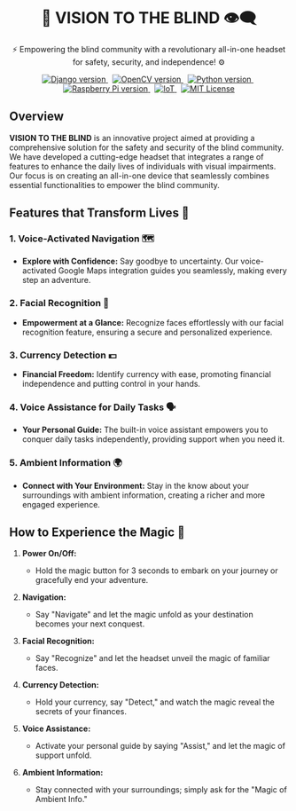 <h1 align="center">
  🌈 VISION TO THE BLIND 👁️‍🗨️
</h1>

<p align="center"> ⚡ Empowering the blind community with a revolutionary all-in-one headset for safety, security, and independence! ⚙️</p>

<p align="center">
  <a href="https://www.djangoproject.com/" target="_blank">
    <img src="https://img.shields.io/badge/Django-3.2.8-green?style=for-the-badge&logo=django" alt="Django version" />
  </a>&nbsp;
  <a href="https://opencv.org/" target="_blank">
    <img src="https://img.shields.io/badge/OpenCV-4.5.3-blue?style=for-the-badge&logo=opencv" alt="OpenCV version" />
  </a>&nbsp;
  <a href="https://www.python.org/" target="_blank">
    <img src="https://img.shields.io/badge/Python-3.9.7-blue?style=for-the-badge&logo=python" alt="Python version" />
  </a>&nbsp;
  <a href="https://www.raspberrypi.org/" target="_blank">
    <img src="https://img.shields.io/badge/Raspberry%20Pi-4B-red?style=for-the-badge&logo=raspberry-pi" alt="Raspberry Pi version" />
  </a>&nbsp;
  <a href="https://internetofthingsagenda.techtarget.com/definition/IoT-Internet-of-Things" target="_blank">
    <img src="https://img.shields.io/badge/IoT-Connected-brightgreen?style=for-the-badge" alt="IoT" />
  </a>&nbsp;
  <a href="https://opensource.org/licenses/MIT" target="_blank">
    <img src="https://img.shields.io/badge/License-MIT-red?style=for-the-badge" alt="MIT License" />
  </a>
</p>


## Overview

**VISION TO THE BLIND** is an innovative project aimed at providing a comprehensive solution for the safety and security of the blind community. We have developed a cutting-edge headset that integrates a range of features to enhance the daily lives of individuals with visual impairments. Our focus is on creating an all-in-one device that seamlessly combines essential functionalities to empower the blind community.


## Features that Transform Lives 🌈

### 1. **Voice-Activated Navigation 🗺️**

- **Explore with Confidence:** Say goodbye to uncertainty. Our voice-activated Google Maps integration guides you seamlessly, making every step an adventure.

### 2. **Facial Recognition 🤳**

- **Empowerment at a Glance:** Recognize faces effortlessly with our facial recognition feature, ensuring a secure and personalized experience.

### 3. **Currency Detection 💵**

- **Financial Freedom:** Identify currency with ease, promoting financial independence and putting control in your hands.

### 4. **Voice Assistance for Daily Tasks 🗣️**

- **Your Personal Guide:** The built-in voice assistant empowers you to conquer daily tasks independently, providing support when you need it.

### 5. **Ambient Information 🌍**

- **Connect with Your Environment:** Stay in the know about your surroundings with ambient information, creating a richer and more engaged experience.

## How to Experience the Magic 🌟

1. **Power On/Off:**
   - Hold the magic button for 3 seconds to embark on your journey or gracefully end your adventure.

2. **Navigation:**
   - Say "Navigate" and let the magic unfold as your destination becomes your next conquest.

3. **Facial Recognition:**
   - Say "Recognize" and let the headset unveil the magic of familiar faces.

4. **Currency Detection:**
   - Hold your currency, say "Detect," and watch the magic reveal the secrets of your finances.

5. **Voice Assistance:**
   - Activate your personal guide by saying "Assist," and let the magic of support unfold.

6. **Ambient Information:**
   - Stay connected with your surroundings; simply ask for the "Magic of Ambient Info."